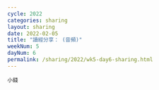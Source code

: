 ```yaml
---
cycle: 2022
categories: sharing
layout: sharing
date: 2022-02-05
title: "讀經分享： (音頻)"
weekNum: 5
dayNum: 6
permalink: /sharing/2022/wk5-day6-sharing.html
---
```


[](https://eccseattle.github.io/media/sharing/2022/wk005/2022-02-05-bin.m4a)

`小錢`
